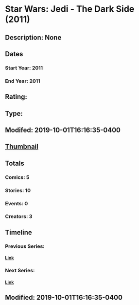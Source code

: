 # Star Wars: Jedi - The Dark Side (2011)
## Description: None
## Dates
### Start Year: 2011
### End Year: 2011
## Rating: 
## Type: 
## Modifed: 2019-10-01T16:16:35-0400
## [Thumbnail](http://i.annihil.us/u/prod/marvel/i/mg/c/40/5d937bda0d5f1.jpg)
## Totals
### Comics: 5
### Stories: 10
### Events: 0
### Creators: 3
## Timeline
### Previous Series: 
#### [Link]()
### Next Series: 
#### [Link]()
## Modified: 2019-10-01T16:16:35-0400